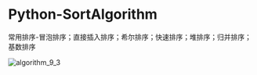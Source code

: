 # Python-SortAlgorithm
常用排序-冒泡排序；直接插入排序；希尔排序；快速排序；堆排序；归并排序；基数排序

![algorithm_9_3](C:\Users\Panda\Desktop\algorithm_9_3.png)